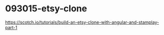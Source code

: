 # 093015-etsy-clone

https://scotch.io/tutorials/build-an-etsy-clone-with-angular-and-stamplay-part-1
